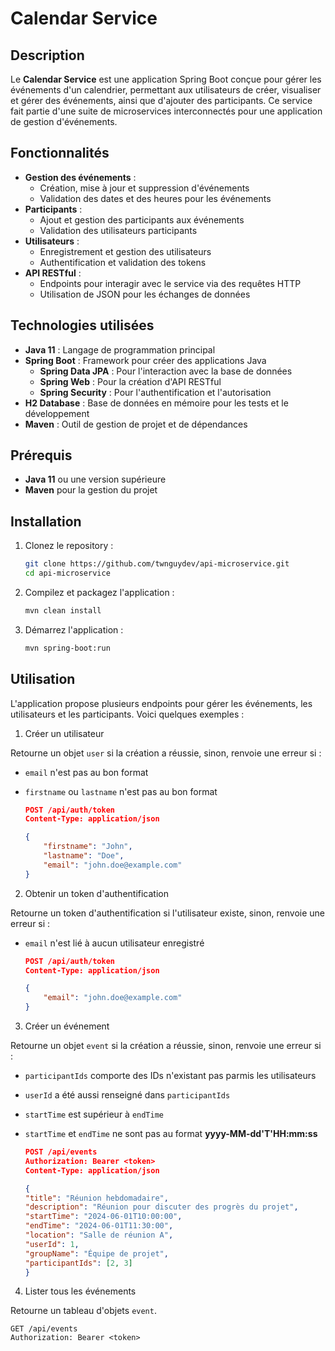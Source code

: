 # Calendar Service

## Description

Le **Calendar Service** est une application Spring Boot conçue pour gérer les événements d'un calendrier, permettant aux utilisateurs de créer, visualiser et gérer des événements, ainsi que d'ajouter des participants. Ce service fait partie d'une suite de microservices interconnectés pour une application de gestion d'événements.

## Fonctionnalités

- **Gestion des événements** :
  - Création, mise à jour et suppression d'événements
  - Validation des dates et des heures pour les événements
- **Participants** :
  - Ajout et gestion des participants aux événements
  - Validation des utilisateurs participants
- **Utilisateurs** :
  - Enregistrement et gestion des utilisateurs
  - Authentification et validation des tokens
- **API RESTful** :
  - Endpoints pour interagir avec le service via des requêtes HTTP
  - Utilisation de JSON pour les échanges de données

## Technologies utilisées

- **Java 11** : Langage de programmation principal
- **Spring Boot** : Framework pour créer des applications Java
  - **Spring Data JPA** : Pour l'interaction avec la base de données
  - **Spring Web** : Pour la création d'API RESTful
  - **Spring Security** : Pour l'authentification et l'autorisation
- **H2 Database** : Base de données en mémoire pour les tests et le développement
- **Maven** : Outil de gestion de projet et de dépendances

## Prérequis

- **Java 11** ou une version supérieure
- **Maven** pour la gestion du projet

## Installation

1. Clonez le repository :
   ```sh
   git clone https://github.com/twnguydev/api-microservice.git
   cd api-microservice
   ```

2. Compilez et packagez l'application :
    ```sh
    mvn clean install
    ```

3. Démarrez l'application :

    ```sh
    mvn spring-boot:run
    ```

## Utilisation

L'application propose plusieurs endpoints pour gérer les événements, les utilisateurs et les participants. Voici quelques exemples :

1. Créer un utilisateur

Retourne un objet `user` si la création a réussie, sinon, renvoie une erreur si :
- `email` n'est pas au bon format
- `firstname` ou `lastname` n'est pas au bon format

    ```json
    POST /api/auth/token
    Content-Type: application/json

    {
        "firstname": "John",
        "lastname": "Doe",
        "email": "john.doe@example.com"
    }
    ```

2. Obtenir un token d'authentification

Retourne un token d'authentification si l'utilisateur existe, sinon, renvoie une erreur si :
- `email` n'est lié à aucun utilisateur enregistré

    ```json
    POST /api/auth/token
    Content-Type: application/json

    {
        "email": "john.doe@example.com"
    }
    ```

3. Créer un événement

Retourne un objet `event` si la création a réussie, sinon, renvoie une erreur si :
- `participantIds` comporte des IDs n'existant pas parmis les utilisateurs
- `userId` a été aussi renseigné dans `participantIds`
- `startTime` est supérieur à `endTime`
- `startTime` et `endTime` ne sont pas au format **yyyy-MM-dd'T'HH:mm:ss**

    ```json
    POST /api/events
    Authorization: Bearer <token>
    Content-Type: application/json

    {
    "title": "Réunion hebdomadaire",
    "description": "Réunion pour discuter des progrès du projet",
    "startTime": "2024-06-01T10:00:00",
    "endTime": "2024-06-01T11:30:00",
    "location": "Salle de réunion A",
    "userId": 1,
    "groupName": "Équipe de projet",
    "participantIds": [2, 3]
    }
    ````

4. Lister tous les événements

Retourne un tableau d'objets `event`.

    GET /api/events
    Authorization: Bearer <token>
